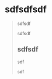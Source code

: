 # sdfsdfsdf

<BlockQuote
  children="sdf"
  authorName="sdf"
/>

sdfsdf

sdfsdf

## sdfsdf

sdf

<Cta heading="sdf"/>

sdf
